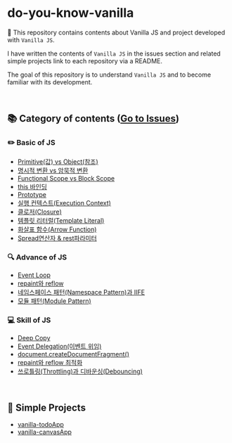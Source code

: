 # do-you-know-vanilla

:banana: This repository contains contents about Vanilla JS and project developed with `Vanilla JS`.

I have written the contents of `Vanilla JS` in the issues section and related simple projects link to each repository via a README.

The goal of this repository is to understand `Vanilla JS` and to become familiar with its development.

<br/>

## 📚 Category of contents ([Go to Issues](https://github.com/BKJang/do-you-know-vanilla/issues))

### ✏️ Basic of JS

- [Primitive(값) vs Object(참조) ](https://github.com/BKJang/do-you-know-vanilla/issues/1)
- [명시적 변환 vs 암묵적 변환](https://github.com/BKJang/do-you-know-vanilla/issues/3)
- [Functional Scope vs Block Scope](https://github.com/BKJang/do-you-know-vanilla/issues/4)
- [this 바인딩](https://github.com/BKJang/do-you-know-vanilla/issues/7)
- [Prototype](https://github.com/BKJang/do-you-know-vanilla/issues/12)
- [실행 컨텍스트(Execution Context)](https://github.com/BKJang/do-you-know-vanilla/issues/14)
- [클로저(Closure)](https://github.com/BKJang/do-you-know-vanilla/issues/15)
- [템플릿 리터럴(Template Literal)](https://github.com/BKJang/do-you-know-vanilla/issues/17)
- [화살표 함수(Arrow Function)](https://github.com/BKJang/do-you-know-vanilla/issues/18)
- [Spread연산자 & rest파라미터](https://github.com/BKJang/do-you-know-vanilla/issues/19)

### 🔍 Advance of JS

- [Event Loop](https://github.com/BKJang/do-you-know-vanilla/issues/5)
- [repaint와 reflow](https://github.com/BKJang/do-you-know-vanilla/issues/9)
- [네임스페이스 패턴(Namespace Pattern)과 IIFE](https://github.com/BKJang/do-you-know-vanilla/issues/16)
- [모듈 패턴(Module Pattern)](https://github.com/BKJang/do-you-know-vanilla/issues/13)

### 💻 Skill of JS

- [Deep Copy](https://github.com/BKJang/do-you-know-vanilla/issues/2)
- [Event Delegation(이벤트 위임)](https://github.com/BKJang/do-you-know-vanilla/issues/6)
- [document.createDocumentFragment()](https://github.com/BKJang/do-you-know-vanilla/issues/8)
- [repaint와 reflow 최적화](https://github.com/BKJang/do-you-know-vanilla/issues/10)
- [쓰로틀링(Throttling)과 디바운싱(Debouncing)](https://github.com/BKJang/do-you-know-vanilla/issues/11)
<br/>

## :hammer: Simple Projects

- [vanilla-todoApp](https://github.com/BKJang/vanilla-todoApp)
- [vanilla-canvasApp](https://github.com/BKJang/vanilla-canvasApp)

